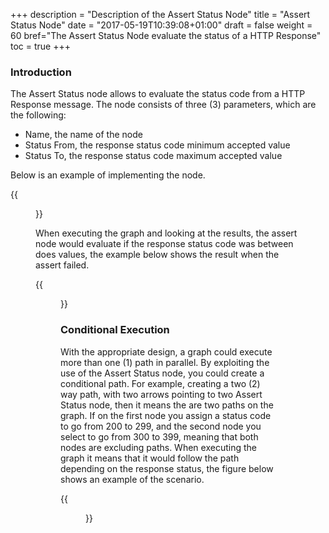 +++
description = "Description of the Assert Status Node"
title = "Assert Status Node"
date = "2017-05-19T10:39:08+01:00"
draft = false
weight = 60
bref="The Assert Status Node evaluate the status of a HTTP Response"
toc = true
+++

### Introduction ###
The Assert Status node allows to evaluate the status code from a HTTP Response message. The node consists of three (3) parameters, which are the following:

* Name, the name of the node
* Status From, the response status code minimum accepted value
* Status To, the response status code maximum accepted value

Below is an example of implementing the node.

{{<figure src="/img/docs/assert-status-twitter-oauth2.png" caption="Assert Status">}} 

When executing the graph and looking at the results, the assert node would evaluate if the response status code was between does values, the example below shows the result when the assert failed. 

{{<figure src="/img/docs/assert-fail.png" caption="Executing a fail assert">}}  


### Conditional Execution ###
With the appropriate design, a graph could execute more than one (1) path in parallel. By exploiting the use of the Assert Status node, you could create a conditional path. For example, creating a two (2) way path, with two arrows pointing to two Assert Status node, then it means the are two paths on the graph. If on the first node you assign a status code to go from 200 to 299, and the second node you select to go from 300 to 399, meaning that both nodes are excluding paths. When executing the graph it means that it would follow the path depending on the response status, the figure below shows an example of the scenario. 

{{<figure src="/img/docs/conditional-status.png" caption="Conditional execution">}}  